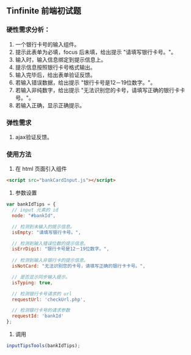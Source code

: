 ## Tinfinite 前端初试题
### 硬性需求分析：
1. 一个银行卡号的输入组件。
1. 提示此表单为必填，focus 后未填，给出提示 "请填写银行卡号。"。
1. 输入时，输入信息绑定到提示信息上。
1. 提示信息按照银行卡号格式输出。
1. 输入完毕后，给出表单验证反馈。
  1. 若输入错误数据，给出提示 "银行卡号是12－19位数字。"。
  1. 若输入非纯数字，给出提示 "无法识别您的卡号，请填写正确的银行卡卡号。"。
  1. 若输入正确，显示正确提示。

### 弹性需求
1. ajax验证反馈。

### 使用方法
1. 在 html 页面引入组件
  ```HTML
  <script src="bankCardInput.js"></script>
  ```
1. 参数设置
  ```JavaScript
  var bankIdTips = {
    // input 元素的 id
    node: "#bankId",

    // 检测到未输入的提示信息。
    isEmpty: "请填写银行卡号。",

    // 检测到输入错误位数的提示信息。
    isErrDigit: "银行卡号是12－19位数字。",
    
    // 检测到输入非银行卡的提示信息。
    isNotCard: "无法识别您的卡号，请填写正确的银行卡卡号。",

    // 是否显示同步输入提示。
    isTyping: true,

    // 检测银行卡号请求的 url
    requestUrl: 'checkUrl.php',

    // 检测银行卡号的请求参数
    requestId: 'bankId'
  };
  ```

1. 调用
  ```JavaScript
  inputTipsTools(bankIdTips);
  ```
